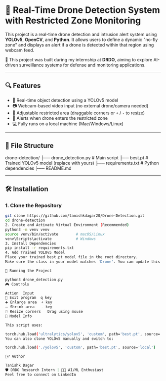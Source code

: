 # 🚁 Real-Time Drone Detection System with Restricted Zone Monitoring

This project is a real-time drone detection and intrusion alert system using **YOLOv5**, **OpenCV**, and **Python**. It allows users to define a dynamic "no-fly zone" and displays an alert if a drone is detected within that region using webcam feed.

📌 This project was built during my internship at **DRDO**, aiming to explore AI-driven surveillance systems for defense and monitoring applications.

---

## 🔍 Features

- 🧠 Real-time object detection using a YOLOv5 model
- 📷 Webcam-based video input (no external drone/camera needed)
- 🔲 Adjustable restricted area (draggable corners or `+` / `-` to resize)
- 🚨 Alerts when drone enters the restricted zone
- 💻 Fully runs on a local machine (Mac/Windows/Linux)

---

## 📁 File Structure

drone-detection/
├── drone_detection.py # Main script
├── best.pt # Trained YOLOv5 model (replace with yours)
├── requirements.txt # Python dependencies
├── README.md


---

## 🛠️ Installation

### 1. Clone the Repository

```bash
git clone https://github.com/tanishkdagar20/Drone-Detection.git
cd drone-detection
2. Create and Activate Virtual Environment (Recommended)
python3 -m venv venv
source venv/bin/activate        # macOS/Linux
venv\Scripts\activate           # Windows
3. Install Dependencies
pip install -r requirements.txt
4. Add Trained YOLOv5 Model
Place your trained best.pt model file in the root directory.
Make sure the class in your model matches 'Drone'. You can update this in the script if needed.

🚀 Running the Project

python3 drone_detection.py
🎮 Controls

Action	Input
🛑 Exit program	q key
➕ Enlarge area	+ key
➖ Shrink area	- key
🖱️ Resize corners	Drag using mouse
🧠 Model Info

This script uses:

torch.hub.load('ultralytics/yolov5', 'custom', path='best.pt', source='github')
You can also clone YOLOv5 manually and switch to:

torch.hub.load('./yolov5', 'custom', path='best.pt', source='local')

🙋‍♂️ Author

Tanishk Dagar
🛡️ DRDO Research Intern | 👨‍💻 AI/ML Enthusiast
Feel free to connect on LinkedIn


